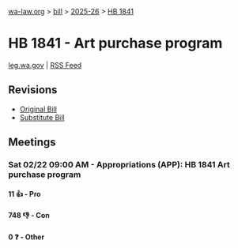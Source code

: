 [wa-law.org](/) > [bill](/bill/) > [2025-26](/bill/2025-26/) > [HB 1841](/bill/2025-26/hb/1841/)

# HB 1841 - Art purchase program
[leg.wa.gov](https://app.leg.wa.gov/billsummary?BillNumber=1841&Year=2025&Initiative=false) | [RSS Feed](./rss.xml)

## Revisions
* [Original Bill](1/)
* [Substitute Bill](S/)

## Meetings
### Sat 02/22 09:00 AM - Appropriations (APP): HB 1841 Art purchase program
#### 11 👍 - Pro

#### 748 👎 - Con

#### 0 ❓ - Other
